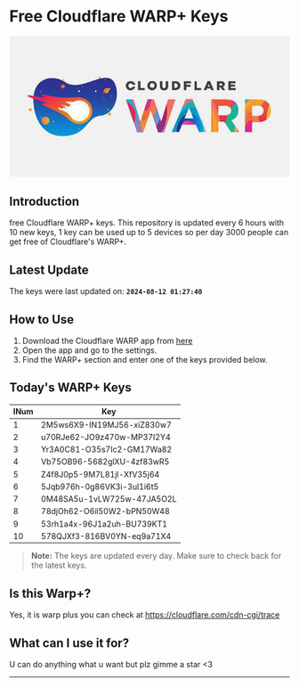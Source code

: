 
# Free Cloudflare WARP+ Keys

![Banner](asset/IMG_20240629_142710_129.jpg)

## Introduction

free Cloudflare WARP+ keys. This repository is updated every 6 hours with 10 new keys, 1 key can be used up to 5 devices so per day 3000 people can get free of Cloudflare's WARP+.

## Latest Update

The keys were last updated on: **`2024-08-12 01:27:40`**

## How to Use

1. Download the Cloudflare WARP app from [here](https://1.1.1.1/)
2. Open the app and go to the settings.
3. Find the WARP+ section and enter one of the keys provided below.

## Today's WARP+ Keys

| INum | Key |
|-------|-----|
| 1     | 2M5ws6X9-IN19MJ56-xiZ830w7               |
| 2     | u70RJe62-JO9z470w-MP37I2Y4               |
| 3     | Yr3A0C81-O35s7Ic2-GM17Wa82               |
| 4     | Vb75OB96-5682glXU-4zf83wR5               |
| 5     | Z4f8J0p5-9M7L81jl-XfV35j64               |
| 6     | 5Jqb976h-0g86VK3i-3ul1i6t5               |
| 7     | 0M48SA5u-1vLW725w-47JA5O2L               |
| 8     | 78djOh62-O6il50W2-bPN50W48               |
| 9     | 53rh1a4x-96J1a2uh-BU739KT1               |
| 10    | 578QJXf3-816BV0YN-eq9a71X4               |


> **Note:** The keys are updated every day. Make sure to check back for the latest keys.

## Is this Warp+?

Yes, it is warp plus you can check at https://cloudflare.com/cdn-cgi/trace

## What can I use it for?
U can do anything what u want but plz gimme a star <3

---
